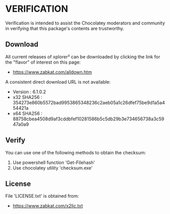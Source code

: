 # VERIFICATION
Verification is intended to assist the Chocolatey moderators and community in verifying that this package's contents are trustworthy.

## Download
All current releases of xplorer² can be downloaded by clicking the link
for the "flavor" of interest on this page:

- https://www.zabkat.com/alldown.htm

A consistent direct download URL is not available:  

- Version    : 6.1.0.2
- x32 SHA256 : 354273e860b5572bad9953865348236c2aeb05a1c26dfef75be9d1a5a454421a
- x64 SHA256 : 88758cbea4508d9af3cddbfef10281586b5c5db29b3e734656738a3c5947a0a9

## Verify
You can use one of the following methods to obtain the checksum:
1. Use powershell function 'Get-Filehash'
2. Use chocolatey utility 'checksum.exe'


## License
File 'LICENSE.txt' is obtained from:
- https://www.zabkat.com/x2lic.txt
